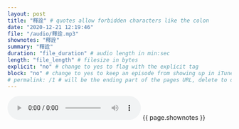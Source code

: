 ```yaml
---
layout: post
title: "釋詮" # quotes allow forbidden characters like the colon
date: "2020-12-21 12:19:46"
file: "/audio/釋詮.mp3"
shownotes: "釋詮"
summary: "釋詮"
duration: "file_duration" # audio length in min:sec
length: "file_length" # filesize in bytes
explicit: "no" # change to yes to flag with the explicit tag
block: "no" # change to yes to keep an episode from showing up in iTunes
# permalink: /1 # will be the ending part of the pages URL, delete to default to the title
---
```


<audio controls>
<source src="{{site.url}}{{site.baseurl}}{{ page.file }}" type="audio/x-mp3">
Your browser does not support the audio element.
</audio>
{{ page.shownotes }}
